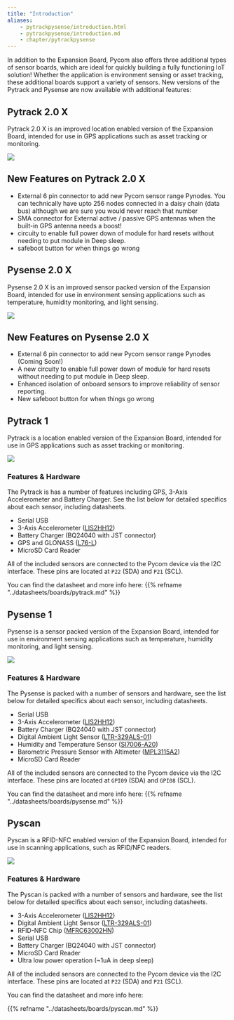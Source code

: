 ```yaml
---
title: "Introduction"
aliases:
    - pytrackpysense/introduction.html
    - pytrackpysense/introduction.md
    - chapter/pytrackpysense
---
```


In addition to the Expansion Board, Pycom also offers three additional types of sensor boards, which are ideal for quickly building a fully functioning IoT solution! Whether the application is environment sensing or asset tracking, these additional boards support a variety of sensors. New versions of the Pytrack and Pysense are now available with additional features:

## Pytrack 2.0 X

Pytrack 2.0 X is an improved location enabled version of the Expansion Board, intended for use in GPS applications such as asset tracking or monitoring.

![](/gitbook/assets/pytrack20X.png)

## New Features on Pytrack 2.0 X

* External 6 pin connector to add new Pycom sensor range Pynodes. You can technically have upto 256 nodes connected in a daisy chain (data bus) although we are sure you would never reach that number
* SMA connector for External active / passive GPS antennas when the built-in GPS antenna needs a boost!
* circuity to enable full power down of module for hard resets without needing to put module in Deep sleep.
* safeboot button for when things go wrong

## Pysense 2.0 X

Pysense 2.0 X is an improved sensor packed version of the Expansion Board, intended for use in environment sensing applications such as temperature, humidity monitoring, and light sensing.

![](/gitbook/assets/pysense20X.png)

## New Features on Pysense 2.0 X

* External 6 pin connector to add new Pycom sensor range Pynodes (Coming Soon!)
* A new circuity to enable full power down of module for hard resets without needing to put module in Deep sleep.
* Enhanced isolation of onboard sensors to improve reliability of sensor reporting.
* New safeboot button for when things go wrong

## Pytrack 1

Pytrack is a location enabled version of the Expansion Board, intended for use in GPS applications such as asset tracking or monitoring.

![](/gitbook/assets/pytrack-new.png)

### Features & Hardware

The Pytrack is has a number of features including GPS, 3-Axis Accelerometer and Battery Charger. See the list below for detailed specifics about each sensor, including datasheets.

* Serial USB
* 3-Axis Accelerometer ([LIS2HH12](apireference/pytrack.md#3-axis-accelerometer-lis-2-hh-12))
* Battery Charger (BQ24040 with JST connector)
* GPS and GLONASS ([L76-L](apireference/pytrack.md#gps-with-glonass-quectel-l-76-l-gnss))
* MicroSD Card Reader

All of the included sensors are connected to the Pycom device via the I2C interface. These pins are located at `P22` (SDA) and `P21` (SCL).

You can find the datasheet and more info here: {{% refname "../datasheets/boards/pytrack.md" %}}

## Pysense 1

Pysense is a sensor packed version of the Expansion Board, intended for use in environment sensing applications such as temperature, humidity monitoring, and light sensing.

![](/gitbook/assets/pysense.png)

### Features & Hardware

The Pysense is packed with a number of sensors and hardware, see the list below for detailed specifics about each sensor, including datasheets.

* Serial USB
* 3-Axis Accelerometer ([LIS2HH12](apireference/pysense.md#3-axis-accelerometer-lis-2-hh-12))
* Battery Charger (BQ24040 with JST connector)
* Digital Ambient Light Sensor ([LTR-329ALS-01](apireference/pysense.md#digital-ambient-light-sensor-ltr-329-als-01))
* Humidity and Temperature Sensor ([SI7006-A20](apireference/pysense.md#humidity-and-temperature-sensor-si-7006-a20))
* Barometric Pressure Sensor with Altimeter ([MPL3115A2](apireference/pysense.md#barometric-pressure-sensor-with-altimeter-mpl-3115-a2))
* MicroSD Card Reader

All of the included sensors are connected to the Pycom device via the I2C interface. These pins are located at `GPI09` (SDA) and `GPI08` (SCL).

You can find the datasheet and more info here: {{% refname "../datasheets/boards/pysense.md" %}}

## Pyscan

Pyscan is a RFID-NFC enabled version of the Expansion Board, intended for use in scanning applications, such as RFID/NFC readers.

![](/gitbook/assets/pyscan-new.png)

### Features & Hardware

The Pyscan is packed with a number of sensors and hardware, see the list below for detailed specifics about each sensor, including datasheets.

* 3-Axis Accelerometer ([LIS2HH12](apireference/pyscan.md#3-axis-accelerometer-lis-2-hh-12))
* Digital Ambient Light Sensor ([LTR-329ALS-01](apireference/pyscan.md#digital-ambient-light-sensor-ltr-329-als-01))
* RFID-NFC Chip ([MFRC63002HN](apireference/pyscan.md#pyscan-nfc-library-mfrc-6300))
* Serial USB
* Battery Charger (BQ24040 with JST connector)
* MicroSD Card Reader
* Ultra low power operation (~1uA in deep sleep)

All of the included sensors are connected to the Pycom device via the I2C interface. These pins are located at `P22` (SDA) and `P21` (SCL).

You can find the datasheet and more info here:

{{% refname "../datasheets/boards/pyscan.md" %}}
